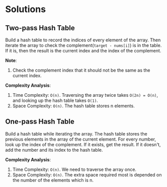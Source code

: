 # Solutions

## Two-pass Hash Table

Build a hash table to record the indices of every element of the array. Then iterate the array to check the complement(`target - nums[i]`) is in the table. If it is, then the result is the current index and the index of the complement.

**Note**:
1. Check the complement index that it should not be the same as the current index.

**Complexity Analysis**:
1. Time Complexity: `O(n)`. Traversing the array twice takes `O(2n) = O(n)`, and looking up the hash table takes `O(1)`.
1. Space Complexity: `O(n)`. The hash table stores n elements.

## One-pass Hash Table

Build a hash table while iterating the array. The hash table stores the previous elements in the array of the current element. For every number, look up the index of the complement. If it exists, get the result. If it doesn't, add the number and its index to the hash table.

**Complexity Analysis**:
1. Time Complexity: `O(n)`. We need to traverse the array once.
1. Space Complexity: `O(n)`. The extra space required most is depended on the number of the elements which is n.
